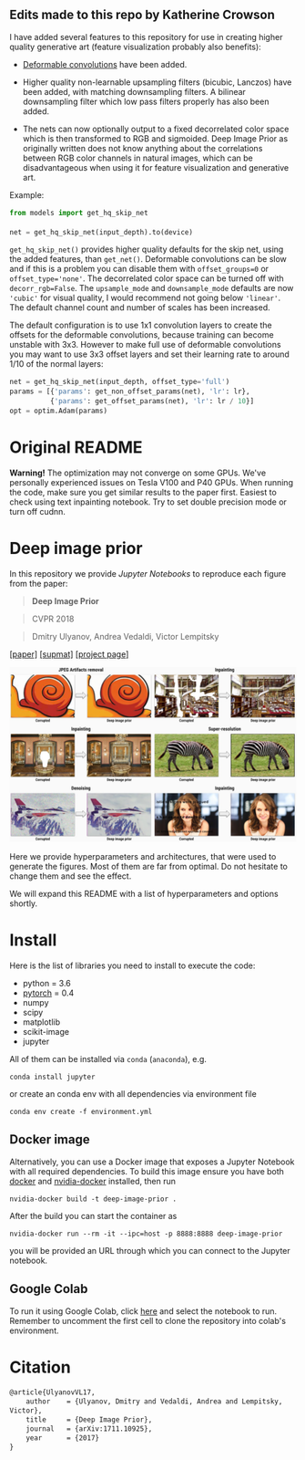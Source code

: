 ## Edits made to this repo by Katherine Crowson

I have added several features to this repository for use in creating higher quality generative art (feature visualization probably also benefits):

* [Deformable convolutions](https://arxiv.org/abs/1703.06211) have been added.

* Higher quality non-learnable upsampling filters (bicubic, Lanczos) have been added, with matching downsampling filters. A bilinear downsampling filter which low pass filters properly has also been added.

* The nets can now optionally output to a fixed decorrelated color space which is then transformed to RGB and sigmoided. Deep Image Prior as originally written does not know anything about the correlations between RGB color channels in natural images, which can be disadvantageous when using it for feature visualization and generative art.

Example:

```python
from models import get_hq_skip_net

net = get_hq_skip_net(input_depth).to(device)
```

`get_hq_skip_net()` provides higher quality defaults for the skip net, using the added features, than `get_net()`. Deformable convolutions can be slow and if this is a problem you can disable them with `offset_groups=0` or `offset_type='none'`. The decorrelated color space can be turned off with `decorr_rgb=False`. The `upsample_mode` and `downsample_mode` defaults are now `'cubic'` for visual quality, I would recommend not going below `'linear'`. The default channel count and number of scales has been increased.

The default configuration is to use 1x1 convolution layers to create the offsets for the
deformable convolutions, because training can become unstable with 3x3. However to make full use of deformable convolutions you may want to use 3x3 offset layers and set their learning rate to around 1/10 of the normal layers:

```python
net = get_hq_skip_net(input_depth, offset_type='full')
params = [{'params': get_non_offset_params(net), 'lr': lr},
          {'params': get_offset_params(net), 'lr': lr / 10}]
opt = optim.Adam(params)
```

# Original README

**Warning!** The optimization may not converge on some GPUs. We've personally experienced issues on Tesla V100 and P40 GPUs. When running the code, make sure you get similar results to the paper first. Easiest to check using text inpainting notebook.  Try to set double precision mode or turn off cudnn. 

# Deep image prior

In this repository we provide *Jupyter Notebooks* to reproduce each figure from the paper:

> **Deep Image Prior**

> CVPR 2018

> Dmitry Ulyanov, Andrea Vedaldi, Victor Lempitsky


[[paper]](https://sites.skoltech.ru/app/data/uploads/sites/25/2018/04/deep_image_prior.pdf) [[supmat]](https://box.skoltech.ru/index.php/s/ib52BOoV58ztuPM) [[project page]](https://dmitryulyanov.github.io/deep_image_prior)

![](data/teaser_compiled.jpg)

Here we provide hyperparameters and architectures, that were used to generate the figures. Most of them are far from optimal. Do not hesitate to change them and see the effect.

We will expand this README with a list of hyperparameters and options shortly.

# Install

Here is the list of libraries you need to install to execute the code:
- python = 3.6
- [pytorch](http://pytorch.org/) = 0.4
- numpy
- scipy
- matplotlib
- scikit-image
- jupyter

All of them can be installed via `conda` (`anaconda`), e.g.
```
conda install jupyter
```


or create an conda env with all dependencies via environment file

```
conda env create -f environment.yml
```

## Docker image

Alternatively, you can use a Docker image that exposes a Jupyter Notebook with all required dependencies. To build this image ensure you have both [docker](https://www.docker.com/) and  [nvidia-docker](https://github.com/NVIDIA/nvidia-docker) installed, then run

```
nvidia-docker build -t deep-image-prior .
```

After the build you can start the container as

```
nvidia-docker run --rm -it --ipc=host -p 8888:8888 deep-image-prior
```

you will be provided an URL through which you can connect to the Jupyter notebook.

## Google Colab

To run it using Google Colab, click [here](https://colab.research.google.com/github/DmitryUlyanov/deep-image-prior) and select the notebook to run. Remember to uncomment the first cell to clone the repository into colab's environment.


# Citation
```
@article{UlyanovVL17,
    author    = {Ulyanov, Dmitry and Vedaldi, Andrea and Lempitsky, Victor},
    title     = {Deep Image Prior},
    journal   = {arXiv:1711.10925},
    year      = {2017}
}
```
